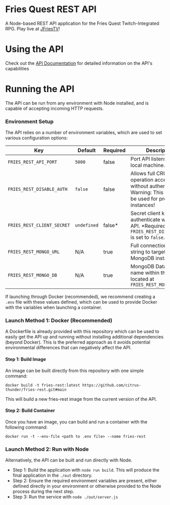 # Fries Quest REST API
A Node-based REST API application for the Fries Quest Twitch-Integrated RPG. Play live at [JFriesTV](https://twitch.tv/jfriestv)!

# Using the API

Check out the [API Documentation](https://citrus-thunder.github.io/fries-rest/) for detailed information on the API's capabilities

# Running the API
The API can be run from any environment with Node installed, and is capable of accepting incoming HTTP requests.

### Environment Setup
The API relies on a number of environment variables, which are used to set various configuration options:

| Key | Default | Required | Description |
|---|---|---|---|
|`FRIES_REST_API_PORT`|`5000`|false|Port API listens to on the local machine.|
|`FRIES_REST_DISABLE_AUTH`|`false`|false|Allows full CRUD operation access without authentication. Warning: This should not be used for production instances!|
|`FRIES_REST_CLIENT_SECRET`|`undefined`|false*|Secret client key used to authenticate with the API. *Required if `FRIES_REST_DISABLE_AUTH` is set to `false`.|
|`FRIES_REST_MONGO_URL`|N/A|true|Full connection URL string to target MongoDB instance.|
|`FRIES_REST_MONGO_DB`|N/A|true|MongoDB Database name within the cluster located at `FRIES_REST_MONGO_URL` |



If launching through Docker (recommended), we recommend creating a `.env` file with these values defined, which can be used to provide Docker with the variables when launching a container.

### Launch Method 1: Docker (Recommended)
A Dockerfile is already provided with this repository which can be used to easily get the API up and running without installing additional dependencies (beyond Docker). This is the preferred approach as it avoids potential environmental differences that can negatively affect the API.

#### Step 1: Build Image
An image can be built directly from this repository with one simple command:

`docker build -t fries-rest:latest https://github.com/citrus-thunder/fries-rest.git#main`

This will build a new fries-rest image from the current version of the API.

#### Step 2: Build Container
Once you have an image, you can build and run a container with the following command:

`docker run -t --env-file <path to .env file> --name fries-rest`

### Launch Method 2: Run with Node
Alternatively, the API can be built and run directly with Node.

* Step 1: Build the application with `node run build`. This will produce the final application in the `./out` directory.
* Step 2: Ensure the required environment variables are present, either defined directly in your environment or otherwise provided to the Node process during the next step.
* Step 3: Run the service with `node ./out/server.js`